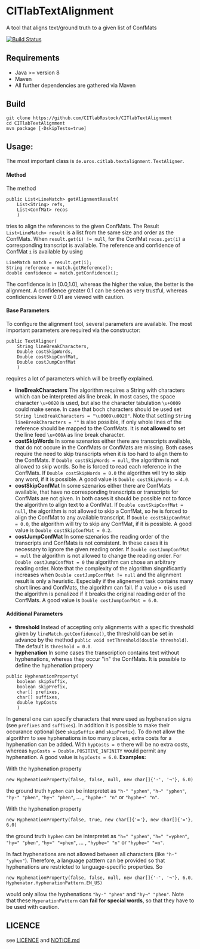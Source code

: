 # CITlabTextAlignment
A tool that aligns text/ground truth to a given list of ConfMats

[![Build Status](http://dbis-halvar.uibk.ac.at/jenkins/buildStatus/icon?job=CITlabTextAlignment)](http://dbis-halvar.uibk.ac.at/jenkins/job/CITlabTextAlignment)

## Requirements
- Java >= version 8
- Maven
- All further dependencies are gathered via Maven

## Build
```
git clone https://github.com/CITlabRostock/CITlabTextAlignment
cd CITlabTextAlignment
mvn package [-DskipTests=true]
```
## Usage:
The most important class is ``de.uros.citlab.textalignment.TextAligner``.
#### Method
The method
```
public List<LineMatch> getAlignmentResult(
    List<String> refs,
    List<ConfMat> recos
    )
```
tries to align the references to the given ConfMats.
The Result ``List<LineMatch> result`` is a list from the same size and order as the ConfMats.
When ``result.get(i) != null``, for the ConfMat ``recos.get(i)`` a corresponding transcript is available.
The reference and confidence of ConfMat ``i``  is available by using
```
LineMatch match = result.get(i);
String reference = match.getReference(); 
double confidence = match.getConfidence();
```
The confidence is in \[0.0,1.0\], whereas the higher the value,
the better is the alignment.
A confidence greater 0.1 can be seen as very trustful,
whereas confidences lower 0.01 are viewed with caution. 
#### Base Parameters
To configure the alignment tool, several parameters are available.
The most important parameters are required via the constructor:
```
public TextAligner(
    String lineBreakCharacters,
    Double costSkipWords,
    Double costSkipConfMat,
    Double costJumpConfMat
    )
```
requires a lot of parameters which will be breefly explained.
- __lineBreakCharacters__
The algorithm requires a String with characters which can be interpreted als line break.
In most cases, the space character ``\u+0020`` is used,
but also the character tabulation ``\u+0009`` could make sense.
In case that boch characters should be used set
``String lineBreakCharacters = "\u0009\u0020"``.
Note that setting ``String lineBreakCharacters = ""`` is also possible,
if only whole lines of the reference should be mapped to the ConfMats.
It is __not allowed__ to set the line feed ``\u+000A`` as line break character.
- __costSkipWords__
In some szenarios either there are transcripts available,
that do not occure in the ConfMats or ConfMats are missing.
Both cases require the need to skip transcripts
 when it is too hard to align them to the ConfMats.
 If ``Double costSkipWords = null``, the algorithm is not allowed to skip words.
 So he is forced to read each reference in the ConfMats.
 If ``Double costSkipWords = 0.0`` the algorithm will try to skip any word,
 if it is possible.
 A good value is ``Double costSkipWords = 4.0``.
 - __costSkipConfMat__
In some szenarios either there are ConfMats available,
that have no corresponding transcripts or transcripts for ConfMats are not given.
In both cases it should be possible not to force the algorithm to align text to a ConfMat.
If ``Double costSkipConfMat = null``, the algorithm is not allowed to skip a ConfMat,
so he is forced to align the ConfMat to any available transcript.
If ``Double costSkipConfMat = 0.0``, the algorithm will try to skip any ConfMat,
if it is possible.
A good value is  ``Double costSkipConfMat = 0.2``.
- __costJumpConfMat__
In some szenarios the reading order of the transcripts and ConfMats is not consistent.
In these cases it is necessary to ignore the given reading order.
If ``Double costJumpConfMat = null`` the algorithm is not allowed to change the reading order.
For ``Double costJumpConfMat = 0`` the algorithm can chose an arbitrary reading order.
Note that the complexity of the algorithm singnificantly increases when ``Double costJumpConfMat != null``
and the alignment result is only a heuristic.
Especially if the alignement task contains many short lines and ConfMats,
the algorithm can fail.
If a value ``> 0`` is used the algorithm is penalized if it breaks the original reading order of the ConfMats.
A good value is  ``Double costJumpConfMat = 6.0``.

#### Additional Parameters
- __threshold__
Instead of accepting only alignments with a specific threshold given by ``lineMatch.getConfidence()``,
the threshold can be set in advance by the method ``public void setThreshold(double threshold)``.
The default is ``threshold = 0.0``.
- __hyphenation__
In some cases the transcription contains text without hyphenations,
whereas they occur "in" the ConfMats. It is possible to define the hyphenation propery
```
public HyphenationProperty(
    boolean skipSuffix,
    boolean skipPrefix,
    char[] prefixes,
    char[] suffixes,
    double hypCosts
    )
```
In general one can specify characters that were used as hyphenation signs (see ``prefixes`` and ``suffixes``).
In addition it is possible to make their occurance optional (see ``skipSuffix`` and ``skipPrefix``).
To do not allow the algorithm to see hyphenations in too many places,
extra costs for a hyphenation can be added.
With ``hypCosts = 0`` there will be no extra costs, whereas ``hypCosts = Double.POSITIVE_INFINITY`` would permit any hyphenation.
A good value is ``hypCosts = 6.0``.
 __Examples:__
 
With the hyphenation property
```
new HyphenationProperty(false, false, null, new char[]{'-', '¬'}, 6.0)
```
 the ground truth ``hyphen``
can be interpretet as ``"h-" "yphen"``, ``"h¬" "yphen"``, ``"hy-" "phen"``, ``"hy¬" "phen"``, ... , ``"hyphe-" "n"`` or ``"hyphe¬" "n"``.
 
With the hyphenation property
```
new HyphenationProperty(false, true, new char[]{'='}, new char[]{'='}, 6.0)
```
the ground truth ``hyphen``
 can be interpretet as ``"h=" "yphen"``, ``"h=" "=yphen"``, ``"hy=" "phen"``, ``"hy=" "=phen"``, ... , ``"hyphe=" "n"`` or ``"hyphe=" "=n"``.   

In fact hyphenations are not allowed between all characters (like ``"h-" "yphen"``).
Therefore, a language patttern can be provided
so that hyphenations are restricted to language-specific properties.
So
```
new HyphenationProperty(false, false, null, new char[]{'-', '¬'}, 6.0, Hyphenator.HyphenationPattern.EN_US)
```
would only allow the hyphenations ``"hy-" "phen"`` and ``"hy¬" "phen"``.
Note that these ``HypenationPattern`` can __fail for special words__,
so that they have to be used with caution.

## LICENCE
see [LICENCE]("LICENCE") and [NOTICE.md](https://github.com/CITlabRostock/CITlabLicensedBoM/blob/master/NOTICE.md)

